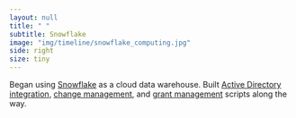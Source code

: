 ```yaml
---
layout: null
title: " "
subtitle: Snowflake
image: "img/timeline/snowflake_computing.jpg"
side: right
size: tiny
---
```

Began using [Snowflake](https://www.snowflake.com) as a cloud data warehouse. Built [Active Directory integration](https://github.com/jamesweakley/snoad), [change management](https://github.com/jamesweakley/snowchange), and [grant management](https://github.com/jamesweakley/snowflake-rbgm) scripts along the way.
